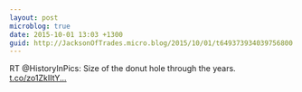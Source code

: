 ```yaml
---
layout: post
microblog: true
date: 2015-10-01 13:03 +1300
guid: http://JacksonOfTrades.micro.blog/2015/10/01/t649373934039756800.html
---
```

RT @HistoryInPics: Size of the donut hole through the years. [t.co/zo1ZkIItY...](http://t.co/zo1ZkIItYs)
